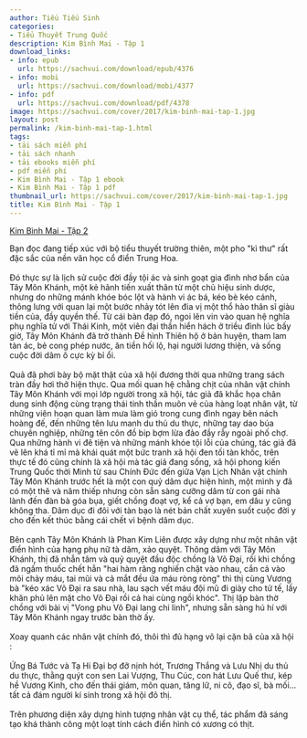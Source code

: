 ```yaml
---
author: Tiếu Tiếu Sinh
categories:
- Tiểu Thuyết Trung Quốc
description: Kim Bình Mai - Tập 1
download_links:
- info: epub
  url: https://sachvui.com/download/epub/4376
- info: mobi
  url: https://sachvui.com/download/mobi/4377
- info: pdf
  url: https://sachvui.com/download/pdf/4378
image: https://sachvui.com/cover/2017/kim-binh-mai-tap-1.jpg
layout: post
permalink: /kim-binh-mai-tap-1.html
tags:
- tải sách miễn phí
- tải sách nhanh
- tải ebooks miễn phí
- pdf miễn phí
- Kim Bình Mai - Tập 1 ebook
- Kim Bình Mai - Tập 1 pdf
thumbnail_url: https://sachvui.com/cover/2017/kim-binh-mai-tap-1.jpg
title: Kim Bình Mai - Tập 1
---
```


 <div class="item-desc text-justify"> <p><a href="https://sachvui.com/ebook/kim-binh-mai-tap-2-tieu-tieu-sinh.2176.html">Kim Bình Mai - Tập 2</a></p><p>Bạn đọc đang tiếp xúc với bộ tiểu thuyết trường thiên, một pho "kì thư" rất đặc sắc của nền văn học cổ điển Trung Hoa. <br><br>Đó thực sự là lịch sử cuộc đời đầy tội ác và sinh goạt gia đình nhơ bẩn của Tây Môn Khánh, một kẻ hãnh tiến xuất thân từ một chủ hiệu sinh dược, nhưng do những mánh khóe bóc lột và hành vi ác bá, kéo bè kéo cánh, thông lưng với quan lại một bước nhảy tót lên đia vị một thổ hào thân sĩ giàu tiền của, đầy quyền thế. Từ cái bàn đạp đó, ngoi lên vin vào quan hệ nghĩa phụ nghĩa tử với Thái Kinh, một viên đại thần hiển hách ở triều đình lúc bấy giờ, Tây Môn Khánh đã trở thành Đề hình Thiên hộ ở bản huyện, tham lam tàn ác, bẻ cong phép nước, ăn tiền hối lộ, hại người lương thiện, và sống cuộc đời dâm ô cực kỳ bỉ ổi. <br><br>Quả đã phơi bày bộ mặt thật của xã hội đương thời qua những trang sách tràn đầy hơi thở hiện thực. Qua mối quan hệ chằng chịt của nhân vật chính Tây Môn Khánh với mọi lớp người trong xã hội, tác giả đã khắc họa chân dung sinh động cùng trạng thái tinh thần muôn vẻ của hàng loạt nhân vật, từ những viên hoạn quan làm mưa làm gió trong cung đình ngay bên nách hoàng đế, đến những tên lưu manh du thủ du thực, những tay dao búa chuyên nghiệp, những tên côn đồ bip bợm lừa đảo đầy rẫy ngoài phố chợ. Qua những hành vi đê tiện và những mánh khóe tội lỗi của chúng, tác giả đã vẽ lên khá tỉ mỉ mà khái quát một bức tranh xã hội đen tối tàn khốc, trên thực tế đó cũng chính là xã hội mà tác giả đang sống, xã hội phong kiến Trung Quốc thời Minh từ sau Chính Đức đến giữa Vạn Lịch Nhân vật chính Tây Môn Khánh trước hết là một con quỷ dâm dục hiện hình, một mình y đã có một thê và năm thiếp nhưng còn sẵn sàng cưỡng dâm từ con gái nhà lành đến đàn bà góa bụa, giết chồng đoạt vợ, kể cả vợ bạn, em dâu y cũng không tha. Dâm dục đi đôi với tàn bạo là nét bản chất xuyên suốt cuộc đời y cho đến kết thúc bằng cái chết vì bệnh dâm dục. <br><br>Bên cạnh Tây Môn Khánh là Phan Kim Liên được xây dựng như một nhân vật điển hình của hạng phụ nữ tà dâm, xảo quyệt. Thông dâm với Tây Môn Khánh, thị đã nhẫn tâm và quỷ quyệt đầu độc chồng là Võ Đại, rồi khi chồng đã ngấm thuốc chết hẳn "hai hàm răng nghiến chặt vào nhau, cắn cả vào môi chảy máu, tai mũi và cả mắt đều ứa máu ròng ròng" thì thị cùng Vương bà "kéo xác Võ Đại ra sau nhà, lau sạch vết máu đội mũ đi giày cho tử tế, lấy khăn phủ lên mặt cho Võ Đại rồi cả hai cùng ngồi khóc". Thị lập bàn thờ chồng với bài vị "Vong phu Võ Đại lang chi linh", nhưng sẵn sàng hú hí với Tây Môn Khánh ngay trước bàn thờ ấy. <br><br>Xoay quanh các nhân vật chính đó, thôi thì đủ hạng vô lại cặn bã của xã hội : <br><br>Ứng Bá Tước và Tạ Hi Đại bợ đỡ nịnh hót, Trương Thắng và Lưu Nhị du thủ du thực, thằng quýt con sen Lai Vượng, Thu Cúc, con hát Lưu Quế thư, kép hề Vương Kinh, cho đến thái giám, môn quan, tăng lữ, ni cô, đạo sĩ, bà mối... tất cả đám người kí sinh trong xã hội đô thị. <br><br>Trên phương diện xây dựng hình tượng nhân vật cụ thể, tác phẩm đã sáng tạo khá thành công một loạt tính cách điển hình có xương có thịt.</p> </div>